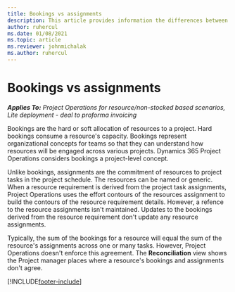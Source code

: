 ```yaml
---
title: Bookings vs assignments
description: This article provides information the differences between resource bookings and resource assignments.
author: ruhercul
ms.date: 01/08/2021
ms.topic: article
ms.reviewer: johnmichalak
ms.author: ruhercul
---
```


# Bookings vs assignments

_**Applies To:** Project Operations for resource/non-stocked based scenarios, Lite deployment - deal to proforma invoicing_

Bookings are the hard or soft allocation of resources to a project. Hard bookings consume a resource's capacity. Bookings represent organizational concepts for teams so that they can understand how resources will be engaged across various projects. Dynamics 365 Project Operations considers bookings a project-level concept. 

Unlike bookings, assignments are the commitment of resources to project tasks in the project schedule. The resources can be named or generic.  When a resource requirement is derived from the project task assignments, Project Operations uses the effort contours of the resources assignment to build the contours of the resource requirement details. However, a refence to the resource assignments isn't maintained. Updates to the bookings derived from the resource requirement don't update any resource assignments.

Typically, the sum of the bookings for a resource will equal the sum of the resource's assignments across one or many tasks. However, Project Operations doesn't enforce this agreement. The **Reconciliation** view shows the Project manager places where a resource's bookings and assignments don't agree.




[!INCLUDE[footer-include](../includes/footer-banner.md)]